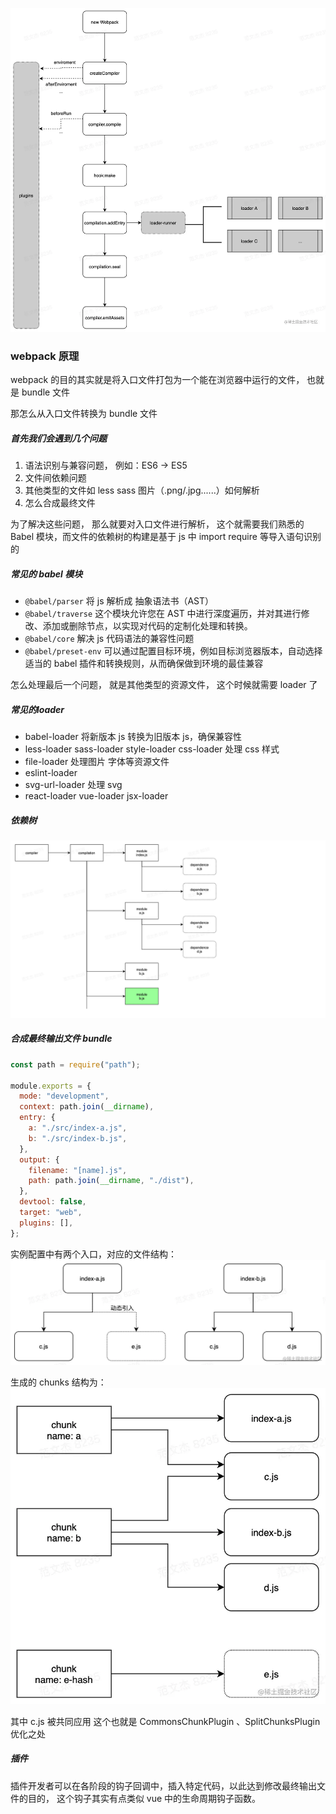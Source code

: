 ![1](./principle_1.awebp)

### webpack 原理

webpack 的目的其实就是将入口文件打包为一个能在浏览器中运行的文件， 也就是 bundle 文件

那怎么从入口文件转换为 bundle 文件

##### 首先我们会遇到几个问题

1. 语法识别与兼容问题， 例如：ES6 -> ES5
2. 文件间依赖问题
3. 其他类型的文件如 less sass 图片（.png/.jpg......）如何解析
4. 怎么合成最终文件

为了解决这些问题， 那么就要对入口文件进行解析， 这个就需要我们熟悉的 Babel 模块，而文件的依赖树的构建是基于 js 中 import require 等导入语句识别的

##### 常见的 babel 模块

- `@babel/parser` 将 js 解析成 抽象语法书（AST）
- `@babel/traverse` 这个模块允许您在 AST 中进行深度遍历，并对其进行修改、添加或删除节点，以实现对代码的定制化处理和转换。
- `@babel/core` 解决 js 代码语法的兼容性问题
- `@babel/preset-env` 可以通过配置目标环境，例如目标浏览器版本，自动选择适当的 babel 插件和转换规则，从而确保做到环境的最佳兼容

怎么处理最后一个问题， 就是其他类型的资源文件， 这个时候就需要 loader 了

##### 常见的loader

- babel-loader 将新版本 js 转换为旧版本 js，确保兼容性
- less-loader sass-loader style-loader css-loader 处理 css 样式
- file-loader 处理图片 字体等资源文件
- eslint-loader
- svg-url-loader 处理 svg
- react-loader vue-loader jsx-loader

##### 依赖树

![模块依赖](./principle_2.png)

##### 合成最终输出文件 bundle

```js
const path = require("path");

module.exports = {
  mode: "development",
  context: path.join(__dirname),
  entry: {
    a: "./src/index-a.js",
    b: "./src/index-b.js",
  },
  output: {
    filename: "[name].js",
    path: path.join(__dirname, "./dist"),
  },
  devtool: false,
  target: "web",
  plugins: [],
};
```

实例配置中有两个入口，对应的文件结构：
![模块依赖](./principle_4.awebp)

生成的 chunks 结构为：
![模块依赖](./principle_3.awebp)

其中 c.js 被共同应用 这个也就是 CommonsChunkPlugin 、SplitChunksPlugin 优化之处

##### 插件

插件开发者可以在各阶段的钩子回调中，插入特定代码，以此达到修改最终输出文件的目的， 这个钩子其实有点类似 vue 中的生命周期钩子函数。
